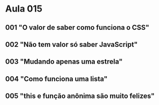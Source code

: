 # Aula 015

## 001 "O valor de saber como funciona o CSS"

## 002 "Não tem valor só saber JavaScript"

## 003 "Mudando apenas uma estrela"

## 004 "Como funciona uma lista"

## 005 "this e função anônima são muito felizes"

